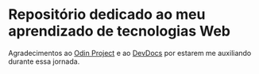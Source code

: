 # Repositório dedicado ao meu aprendizado de tecnologias Web
<p> Agradecimentos ao <a href= "https://www.theodinproject.com/about">Odin Project</a> e ao <a href="https://devdocs.io">DevDocs</a> por estarem me auxiliando durante essa jornada.</p>